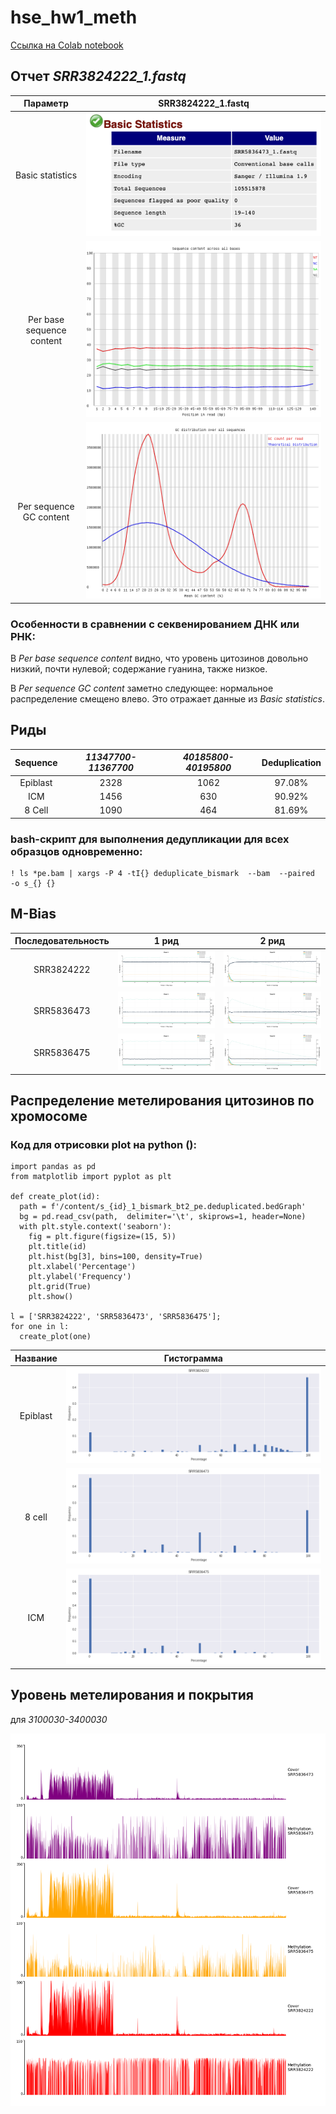 # hse_hw1_meth

[Ссылка на Colab notebook](https://colab.research.google.com/drive/1eflogSbJVe9mPT4JNg01PI6u-MTN1NQs)

## Отчет _SRR3824222_1.fastq_

| Параметр                     | SRR3824222_1.fastq                           |
|:----------------------------:|:--------------------------------------------:|
| Basic statistics             | ![22_basic_stat](img/73_1.png) |
| Per base sequence content    | ![22_per_base](img/73_2.png)     |
| Per sequence GC content      | ![22_per_seq](img/73_3.png)       |

### Особенности в сравнении с секвенированием ДНК или РНК:
В _Per base sequence content_ видно, что уровень цитозинов довольно низкий, почти нулевой; cодержание гуанина, также низкое.

В _Per sequence GC content_ заметно следующее: нормальное распределение смещено влево. Это отражает данные из _Basic statistics_.

## Риды

|  Sequence  | _11347700-11367700_ | _40185800-40195800_ | Deduplication |
|:----------:|:-------------------:|:-------------------:|:-------------:|
| Epiblast | 2328                | 1062                | 97.08%        |
| ICM | 1456                | 630                 | 90.92%        |
| 8 Cell | 1090                | 464                 | 81.69%        |

### bash-скрипт для выполнения дедупликации для всех образцов одновременно:
```
! ls *pe.bam | xargs -P 4 -tI{} deduplicate_bismark  --bam  --paired  -o s_{} {}
```

## M-Bias

| Последовательность | 1 рид                                                  | 2 рид                                                  |
|:------------------:|:------------------------------------------------------:|:------------------------------------------------------:|
| SRR3824222         | ![Bis_M-b_1_22](img/22-1.png)      | ![Bis_M-b_2_22](img/22-2.png)      |
| SRR5836473         | ![Bis_M-b_1_73](img/73-1.png)      | ![Bis_M-b_2_73](img/73-2.png)      |
| SRR5836475         | ![Bis_M-b_1_75](img/75-1.png)      | ![Bis_M-b_2_75](img/75-2.png)      |

## Распределение метелирования цитозинов по хромосоме

### Код для отрисовки plot на python ():
```
import pandas as pd
from matplotlib import pyplot as plt

def create_plot(id):
  path = f'/content/s_{id}_1_bismark_bt2_pe.deduplicated.bedGraph'
  bg = pd.read_csv(path,  delimiter='\t', skiprows=1, header=None)
  with plt.style.context('seaborn'):  
    fig = plt.figure(figsize=(15, 5))
    plt.title(id) 
    plt.hist(bg[3], bins=100, density=True)
    plt.xlabel('Percentage')
    plt.ylabel('Frequency')
    plt.grid(True)
    plt.show()

l = ['SRR3824222', 'SRR5836473', 'SRR5836475'];
for one in l:
  create_plot(one)
```

| **Название** | **Гистограмма**             |
|:------------:|:---------------------------:|
| Epiblast     | ![hist_22](img/22.png) |
| 8 cell        | ![hist_73](img/73.png) |
| ICM          | ![hist_75](img/75.png) |

## Уровень метелирования и покрытия

для _3100030-3400030_

![cov](img/image_cov_1.png)
